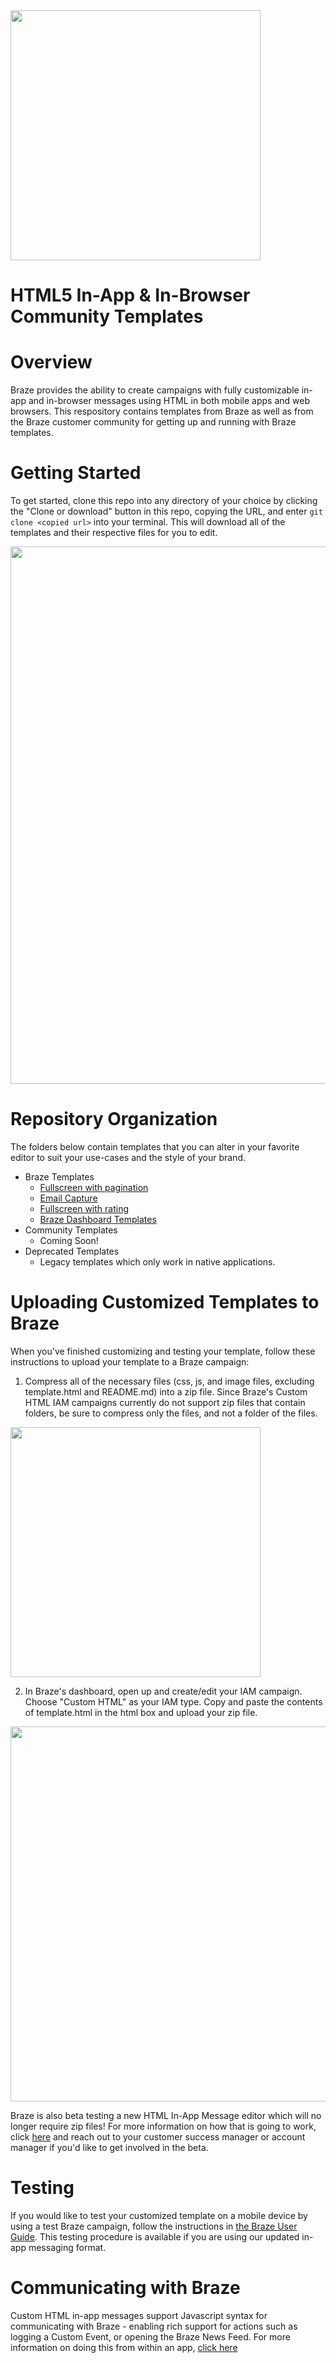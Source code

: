 <img src="https://info.braze.com/rs/367-GUY-242/images/Braze-Logotype_Black.png" width="400">

HTML5 In-App & In-Browser Community Templates
==========

# Overview

Braze provides the ability to create campaigns with fully customizable in-app and in-browser messages using HTML in both mobile apps and web browsers. This respository contains templates from Braze as well as from the Braze customer community for getting up and running with Braze templates. 

# Getting Started

To get started, clone this repo into any directory of your choice by clicking the "Clone or download" button in this repo, copying the URL, and enter `git clone <copied url>` into your terminal.  This will download all of the templates and their respective files for you to edit.

<img src="/_images/git-clone.gif" width="860">

# Repository Organization

The folders below contain templates that you can alter in your favorite editor to suit your use-cases and the style of your brand.

* Braze Templates
  * [Fullscreen with pagination](https://github.com/Appboy/Custom-HTML5-In-App-Message-Templates/tree/master/BrazeTemplates/fullscreen-pagination)
  * [Email Capture](https://github.com/Appboy/Custom-HTML5-In-App-Message-Templates/tree/master/BrazeTemplates/email-capture)
  * [Fullscreen with rating](https://github.com/Appboy/Custom-HTML5-In-App-Message-Templates/tree/master/BrazeTemplates/fullscreen-rating)
  * [Braze Dashboard Templates](https://github.com/Appboy/appboy-custom-html5-in-app-message-templates/tree/master/BrazeTemplates/Braze%20Dashboard%20In-Browser%20Messages)
* Community Templates
  * Coming Soon!
* Deprecated Templates
  * Legacy templates which only work in native applications. 

# Uploading Customized Templates to Braze

When you've finished customizing and testing your template, follow these instructions to upload your template to a Braze campaign:

1. Compress all of the necessary files (css, js, and image files, excluding template.html and README.md) into a zip file.  Since Braze's Custom HTML IAM campaigns currently do not support zip files that contain folders, be sure to compress only the files, and not a folder of the files.

<img src="/_images/compress-zip.png" width="400">

2. In Braze's dashboard, open up and create/edit your IAM campaign.  Choose "Custom HTML" as your IAM type.  Copy and paste the contents of template.html in the html box and upload your zip file.

<img src="/_images/create-custom-html-iam.png" width="600">

Braze is also beta testing a new HTML In-App Message editor which will no longer require zip files! For more information on how that is going to work, click [here](https://www.braze.com/docs/user_guide/message_building_by_channel/in-app_messages/beta-preview/) and reach out to your customer success manager or account manager if you'd like to get involved in the beta.

# Testing

If you would like to test your customized template on a mobile device by using a test Braze campaign, follow the instructions in [the Braze User Guide](https://www.braze.com/docs/user_guide/message_building_by_channel/in-app_messages/testing/).  This testing procedure is available if you are using our updated in-app messaging format. 

# Communicating with Braze

Custom HTML in-app messages support Javascript syntax for communicating with Braze - enabling rich support for actions such as logging a Custom Event, or opening the Braze News Feed.  For more information on doing this from within an app, [click here](https://www.braze.com/docs/user_guide/message_building_by_channel/in-app_messages/customize/#javascript-bridge)
